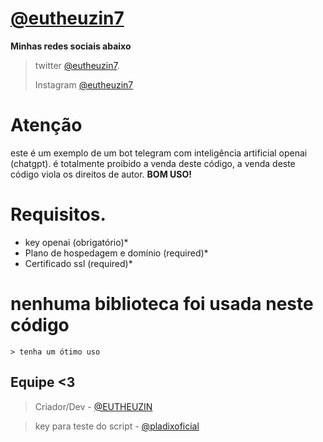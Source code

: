 # **[@eutheuzin7](https://github.com/eutheuzin7)**
**Minhas redes sociais abaixo**

> twitter [@eutheuzin7](https://twitter.com/eutheuzin7).
> 
> Instagram [@eutheuzin7](https://instagram.com/eutheuzin7)

# Atenção
este é um exemplo de um bot telegram com inteligência artificial openai (chatgpt). é totalmente proibido a venda deste código, a venda deste código viola os direitos de autor. **BOM USO!**

# Requisitos.
- key openai (obrigatório)*
- Plano de hospedagem e domínio (required)*
- Certificado ssl (required)*

# nenhuma biblioteca foi usada neste código
```
> tenha um ótimo uso
```

## Equipe <3
> Criador/Dev - [@EUTHEUZIN](https://t.me/EUTHEUZIN)

> key para teste do script - [@pladixoficial](https://t.me/pladixoficial)

